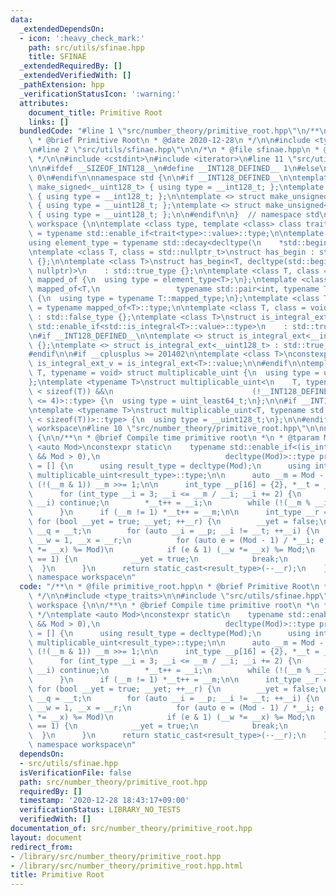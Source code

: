 ```yaml
---
data:
  _extendedDependsOn:
  - icon: ':heavy_check_mark:'
    path: src/utils/sfinae.hpp
    title: SFINAE
  _extendedRequiredBy: []
  _extendedVerifiedWith: []
  _pathExtension: hpp
  _verificationStatusIcon: ':warning:'
  attributes:
    document_title: Primitive Root
    links: []
  bundledCode: "#line 1 \"src/number_theory/primitive_root.hpp\"\n/**\n * @file primitive_root.hpp\n\
    \ * @brief Primitive Root\n * @date 2020-12-28\n */\n\n#include <type_traits>\n\
    \n#line 2 \"src/utils/sfinae.hpp\"\n\n/*\n * @file sfinae.hpp\n * @brief SFINAE\n\
    \ */\n\n#include <cstdint>\n#include <iterator>\n#line 11 \"src/utils/sfinae.hpp\"\
    \n\n#ifdef __SIZEOF_INT128__\n#define __INT128_DEFINED__ 1\n#else\n#define __INT128_DEFINED__\
    \ 0\n#endif\n\nnamespace std {\n\n#if __INT128_DEFINED__\n\ntemplate <> struct\
    \ make_signed<__uint128_t> { using type = __int128_t; };\ntemplate <> struct make_signed<__int128_t>\
    \ { using type = __int128_t; };\n\ntemplate <> struct make_unsigned<__uint128_t>\
    \ { using type = __uint128_t; };\ntemplate <> struct make_unsigned<__int128_t>\
    \ { using type = __uint128_t; };\n\n#endif\n\n}  // namespace std\n\nnamespace\
    \ workspace {\n\ntemplate <class type, template <class> class trait>\nusing enable_if_trait_type\
    \ = typename std::enable_if<trait<type>::value>::type;\n\ntemplate <class Container>\n\
    using element_type = typename std::decay<decltype(\n    *std::begin(std::declval<Container&>()))>::type;\n\
    \ntemplate <class T, class = std::nullptr_t>\nstruct has_begin : std::false_type\
    \ {};\n\ntemplate <class T>\nstruct has_begin<T, decltype(std::begin(std::declval<T>()),\
    \ nullptr)>\n    : std::true_type {};\n\ntemplate <class T, class = int> struct\
    \ mapped_of {\n  using type = element_type<T>;\n};\ntemplate <class T>\nstruct\
    \ mapped_of<T,\n                 typename std::pair<int, typename T::mapped_type>::first_type>\
    \ {\n  using type = typename T::mapped_type;\n};\ntemplate <class T> using mapped_type\
    \ = typename mapped_of<T>::type;\n\ntemplate <class T, class = void> struct is_integral_ext\
    \ : std::false_type {};\ntemplate <class T>\nstruct is_integral_ext<\n    T, typename\
    \ std::enable_if<std::is_integral<T>::value>::type>\n    : std::true_type {};\n\
    \n#if __INT128_DEFINED__\n\ntemplate <> struct is_integral_ext<__int128_t> : std::true_type\
    \ {};\ntemplate <> struct is_integral_ext<__uint128_t> : std::true_type {};\n\n\
    #endif\n\n#if __cplusplus >= 201402\n\ntemplate <class T>\nconstexpr static bool\
    \ is_integral_ext_v = is_integral_ext<T>::value;\n\n#endif\n\ntemplate <typename\
    \ T, typename = void> struct multiplicable_uint {\n  using type = uint_least32_t;\n\
    };\ntemplate <typename T>\nstruct multiplicable_uint<\n    T, typename std::enable_if<(2\
    \ < sizeof(T)) &&\n                               (!__INT128_DEFINED__ || sizeof(T)\
    \ <= 4)>::type> {\n  using type = uint_least64_t;\n};\n\n#if __INT128_DEFINED__\n\
    \ntemplate <typename T>\nstruct multiplicable_uint<T, typename std::enable_if<(4\
    \ < sizeof(T))>::type> {\n  using type = __uint128_t;\n};\n\n#endif\n\n}  // namespace\
    \ workspace\n#line 10 \"src/number_theory/primitive_root.hpp\"\n\nnamespace workspace\
    \ {\n\n/**\n * @brief Compile time primitive root\n *\n * @tparam Mod\n */\ntemplate\
    \ <auto Mod>\nconstexpr static\n    typename std::enable_if<(is_integral_ext<decltype(Mod)>::value\
    \ && Mod > 0),\n                            decltype(Mod)>::type primitive_root\
    \ = [] {\n      using result_type = decltype(Mod);\n      using int_type = typename\
    \ multiplicable_uint<result_type>::type;\n\n      auto __m = Mod - 1;\n      while\
    \ (!(__m & 1)) __m >>= 1;\n\n      int_type __p[16] = {2}, *__t = __p + 1;\n\n\
    \      for (int_type __i = 3; __i <= __m / __i; __i += 2) {\n        if (__m %\
    \ __i) continue;\n        *__t++ = __i;\n        while (!(__m % __i)) __m /= __i;\n\
    \      }\n      if (__m != 1) *__t++ = __m;\n\n      int_type __r = 1;\n     \
    \ for (bool __yet = true; __yet; ++__r) {\n        __yet = false;\n        auto\
    \ __q = __t;\n        for (auto __i = __p; __i != __t; ++__i) {\n          int_type\
    \ __w = 1, __x = __r;\n          for (auto e = (Mod - 1) / *__i; e; e >>= 1, (__x\
    \ *= __x) %= Mod)\n            if (e & 1) (__w *= __x) %= Mod;\n          if (__w\
    \ == 1) {\n            __yet = true;\n            break;\n          }\n      \
    \  }\n      }\n      return static_cast<result_type>(--__r);\n    }();\n\n}  //\
    \ namespace workspace\n"
  code: "/**\n * @file primitive_root.hpp\n * @brief Primitive Root\n * @date 2020-12-28\n\
    \ */\n\n#include <type_traits>\n\n#include \"src/utils/sfinae.hpp\"\n\nnamespace\
    \ workspace {\n\n/**\n * @brief Compile time primitive root\n *\n * @tparam Mod\n\
    \ */\ntemplate <auto Mod>\nconstexpr static\n    typename std::enable_if<(is_integral_ext<decltype(Mod)>::value\
    \ && Mod > 0),\n                            decltype(Mod)>::type primitive_root\
    \ = [] {\n      using result_type = decltype(Mod);\n      using int_type = typename\
    \ multiplicable_uint<result_type>::type;\n\n      auto __m = Mod - 1;\n      while\
    \ (!(__m & 1)) __m >>= 1;\n\n      int_type __p[16] = {2}, *__t = __p + 1;\n\n\
    \      for (int_type __i = 3; __i <= __m / __i; __i += 2) {\n        if (__m %\
    \ __i) continue;\n        *__t++ = __i;\n        while (!(__m % __i)) __m /= __i;\n\
    \      }\n      if (__m != 1) *__t++ = __m;\n\n      int_type __r = 1;\n     \
    \ for (bool __yet = true; __yet; ++__r) {\n        __yet = false;\n        auto\
    \ __q = __t;\n        for (auto __i = __p; __i != __t; ++__i) {\n          int_type\
    \ __w = 1, __x = __r;\n          for (auto e = (Mod - 1) / *__i; e; e >>= 1, (__x\
    \ *= __x) %= Mod)\n            if (e & 1) (__w *= __x) %= Mod;\n          if (__w\
    \ == 1) {\n            __yet = true;\n            break;\n          }\n      \
    \  }\n      }\n      return static_cast<result_type>(--__r);\n    }();\n\n}  //\
    \ namespace workspace\n"
  dependsOn:
  - src/utils/sfinae.hpp
  isVerificationFile: false
  path: src/number_theory/primitive_root.hpp
  requiredBy: []
  timestamp: '2020-12-28 18:43:17+09:00'
  verificationStatus: LIBRARY_NO_TESTS
  verifiedWith: []
documentation_of: src/number_theory/primitive_root.hpp
layout: document
redirect_from:
- /library/src/number_theory/primitive_root.hpp
- /library/src/number_theory/primitive_root.hpp.html
title: Primitive Root
---
```

